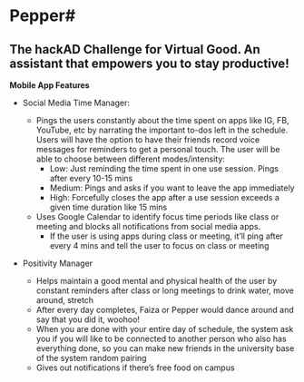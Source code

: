 # Pepper#
## The hackAD Challenge for Virtual Good. An assistant that empowers you to stay productive! ##
__Mobile App Features__
* Social Media Time Manager: 
    * Pings the users constantly about the time spent on apps like IG, FB, YouTube, etc by narrating the important to-dos left in the schedule. Users will have the option to have their friends record voice messages for reminders to get a personal touch. The user will be able to choose between different modes/intensity:
        * Low: Just reminding the time spent in one use session. Pings after every 10-15 mins
        * Medium: Pings and asks if you want to leave the app immediately
         * High: Forcefully closes the app after a use session exceeds a given time duration like 15 mins
    * Uses Google Calendar to identify focus time periods like class or meeting and blocks all notifications from social media apps.
        * If the user is using apps during class or meeting, it’ll ping after every 4 mins and tell the user to focus on class or meeting


* Positivity Manager
    * Helps maintain a good mental and physical health of the user by constant reminders after class or long meetings to drink water, move around, stretch
    * After every day completes, Faiza or Pepper would dance around and say that you did it, woohoo!	
    * When you are done with your entire day of schedule, the system ask you if you will like to be connected to another person who also has everything done, so you can make new friends in the university base of the system random pairing
    * Gives out notifications if there’s free food on campus

